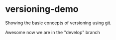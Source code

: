 # versioning-demo
Showing the basic concepts of versioning using git.

Awesome now we are in the "develop" branch

